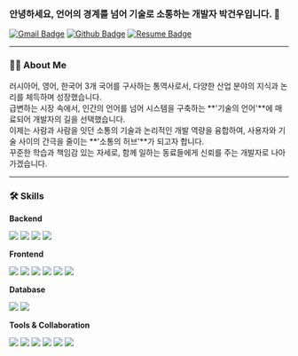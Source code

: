 ### 안녕하세요, 언어의 경계를 넘어 기술로 소통하는 개발자 박건우입니다. 👋

[![Gmail Badge](https://img.shields.io/badge/Gmail-d14836?style=flat-square&logo=Gmail&logoColor=white&link=mailto:pgw5770@gmail.com)](mailto:pgw5770@gmail.com)
[![Github Badge](https://img.shields.io/badge/Github-181717?style=flat-square&logo=Github&logoColor=white&link=https://github.com/GENATHEHUMAN)](https://github.com/GENATHEHUMAN)
[![Resume Badge](https://img.shields.io/badge/Resume-PDF-red?style=flat-square)](여기에_이력서_PDF파일_링크_추가)

---

### 👨‍💻 About Me

러시아어, 영어, 한국어 3개 국어를 구사하는 통역사로서, 다양한 산업 분야의 지식과 논리를 체득하며 성장했습니다. <br/>
급변하는 시장 속에서, 인간의 언어를 넘어 시스템을 구축하는 **'기술의 언어'**에 매료되어 개발자의 길을 선택했습니다. <br/>
이제는 사람과 사람을 잇던 소통의 기술과 논리적인 개발 역량을 융합하여, 사용자와 기술 사이의 간극을 줄이는 **'소통의 허브'**가 되고자 합니다. <br/>
꾸준한 학습과 책임감 있는 자세로, 함께 일하는 동료들에게 신뢰를 주는 개발자로 나아가겠습니다. <br/>

---

### 🛠️ Skills

**Backend**

<img src="https://img.shields.io/badge/Java-007396?style=flat-square&logo=java&logoColor=white"/> <img src="https://img.shields.io/badge/Spring-6DB33F?style=flat-square&logo=spring&logoColor=white"/> <img src="https://img.shields.io/badge/Spring Boot-6DB33F?style=flat-square&logo=springboot&logoColor=white"/> <img src="https://img.shields.io/badge/JSP-007396?style=flat-square&logo=oracle&logoColor=white"/>

**Frontend**

<img src="https://img.shields.io/badge/HTML5-E34F26?style=flat-square&logo=html5&logoColor=white"/> <img src="https://img.shields.io/badge/CSS3-1572B6?style=flat-square&logo=css3&logoColor=white"/> <img src="https://img.shields.io/badge/JavaScript-F7DF1E?style=flat-square&logo=javascript&logoColor=black"/> <img src="https://img.shields.io/badge/jQuery-0769AD?style=flat-square&logo=jquery&logoColor=white"/> <img src="https://img.shields.io/badge/React-61DAFB?style=flat-square&logo=react&logoColor=black"/> <img src="https://img.shields.io/badge/Thymeleaf-005F0F?style=flat-square&logo=thymeleaf&logoColor=white"/> 

**Database**

<img src="https://img.shields.io/badge/Oracle-F80000?style=flat-square&logo=oracle&logoColor=white"/> <img src="https://img.shields.io/badge/MariaDB-003545?style=flat-square&logo=mariadb&logoColor=white"/> 

**Tools & Collaboration**

<img src="https://img.shields.io/badge/Git-F05032?style=flat-square&logo=git&logoColor=white"/> <img src="https://img.shields.io/badge/GitHub-181717?style=flat-square&logo=github&logoColor=white"/> <img src="https://img.shields.io/badge/SVN-809CC9?style=flat-square&logo=subversion&logoColor=white"/> <img src="https://img.shields.io/badge/Redmine-B32626?style=flat-square&logo=redmine&logoColor=white"/> <img src="https://img.shields.io/badge/Amazon AWS-232F3E?style=flat-square&logo=amazonaws&logoColor=white"/> <img src="https://img.shields.io/badge/Docker-2496ED?style=flat-square&logo=docker&logoColor=white"/>




